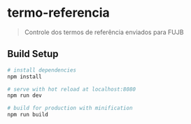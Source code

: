 # termo-referencia

> Controle dos termos de referência enviados para FUJB

## Build Setup

``` bash
# install dependencies
npm install

# serve with hot reload at localhost:8080
npm run dev

# build for production with minification
npm run build
```


